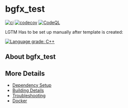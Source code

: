 # bgfx_test

[![ci](https://github.com/shulc/bgfx_test/actions/workflows/ci.yml/badge.svg)](https://github.com/shulc/bgfx_test/actions/workflows/ci.yml)
[![codecov](https://codecov.io/gh/shulc/bgfx_test/branch/main/graph/badge.svg)](https://codecov.io/gh/shulc/bgfx_test)
[![CodeQL](https://github.com/shulc/bgfx_test/actions/workflows/codeql-analysis.yml/badge.svg)](https://github.com/shulc/bgfx_test/actions/workflows/codeql-analysis.yml)

LGTM Has to be set up manually after template is created:

[![Language grade: C++](https://img.shields.io/lgtm/grade/cpp/github/shulc/bgfx_test)](https://lgtm.com/projects/g/shulc/bgfx_test/context:cpp)

## About bgfx_test



## More Details

 * [Dependency Setup](README_dependencies.md)
 * [Building Details](README_building.md)
 * [Troubleshooting](README_troubleshooting.md)
 * [Docker](README_docker.md)
